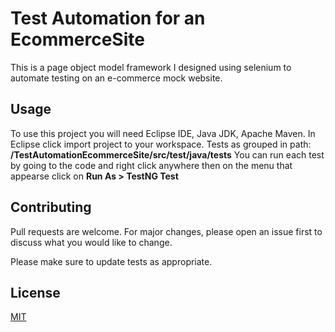 # Test Automation for an EcommerceSite
This is a page object model framework I designed using selenium 
to automate testing on an e-commerce mock website.

## Usage
To use this project you will need Eclipse IDE, Java JDK, Apache Maven.
In Eclipse click import project to your workspace.
Tests as grouped in path: **/TestAutomationEcommerceSite/src/test/java/tests**
You can run each test by going to the code and right click anywhere then on the menu that appearse click on **Run As > TestNG Test**

## Contributing
Pull requests are welcome. For major changes, please open an issue first to discuss what you would like to change.

Please make sure to update tests as appropriate.

## License
[MIT](https://choosealicense.com/licenses/mit/)
